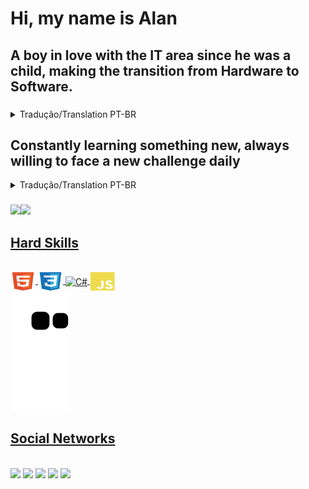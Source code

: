 # Hi, my name is Alan 
## A boy in love with the IT area since he was a child, making the transition from Hardware to Software.
### 
<details>
 <summary markdown="span">Tradução/Translation PT-BR</summary>
  <br>
  Um garoto apaixonado pela área de Ti desde criança, fazendo a transição do Hardware para o Software.
  <br>
</details>
 
## Constantly learning something new, always willing to face a new challenge daily

<details>
 <summary markdown="span">Tradução/Translation PT-BR</summary>
  <br>
  Constantemente, aprendendo algo novo, sempre disposto a encarar um novo desafio diariamente
  <br>
</details>
 

 ### <div>
  <a href="https://github.com/DevAlanM">
  <img height="180em" src="https://github-readme-stats.vercel.app/api?username=DevAlanM&show_icons=true&theme=tokyonight&include_all_commits=true&count_private=true"/><img height="180em" src="https://github-readme-stats.vercel.app/api/top-langs/?username=DevAlanM&layout=compact&langs_count=6&theme=tokyonight"/>
</div>

## Hard Skills
<div style="display: inline_block"><br>
  <img align="center" alt="HTML" height="30" width="40" src="https://raw.githubusercontent.com/devicons/devicon/master/icons/html5/html5-original.svg">
  <img align="center" alt="CSS" height="30" width="40" src="https://raw.githubusercontent.com/devicons/devicon/master/icons/css3/css3-original.svg">
  <img align="center" alt="C#" height="30" width="40" src="https://cdn.jsdelivr.net/gh/devicons/devicon/icons/csharp/csharp-original.svg">
  <img align="center" alt="Js" height="30" width="40" src="https://raw.githubusercontent.com/devicons/devicon/master/icons/javascript/javascript-plain.svg">
</div>

 
<img alt="github contribution grid snake animation" src="https://raw.githubusercontent.com/DevAlanM/DevAlanM/output/github-contribution-grid-snake.svg">

##

 
 
 <h2 text-align="center"> Social Networks </h2>
 <br>
<div> 
  <a href="" target="_blank"><img src="https://img.shields.io/badge/YouTube-FF0000?style=for-the-badge&logo=youtube&logoColor=white" target="_blank"></a>
  <a href="" target="_blank"><img src="https://img.shields.io/badge/-Instagram-%23E4405F?style=for-the-badge&logo=instagram&logoColor=white" target="_blank"></a>
 <a href="" target="_blank"><img src="https://img.shields.io/badge/Discord-7289DA?style=for-the-badge&logo=discord&logoColor=white" target="_blank"></a> 
  <a href = "mailto:alanmartins789@gmail.com"><img src="https://img.shields.io/badge/-Gmail-%23333?style=for-the-badge&logo=gmail&logoColor=white" target="_blank"></a>
  <a href="https://www.linkedin.com/in/alan-martins-2b325614b/" target="_blank"><img src="https://img.shields.io/badge/-LinkedIn-%230077B5?style=for-the-badge&logo=linkedin&logoColor=white" target="_blank"></a> 
 
 

</div>

